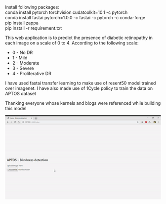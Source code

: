 Install following packages:
<br>conda install pytorch torchvision cudatoolkit=10.1 -c pytorch
<br>conda install fastai pytorch=1.0.0 -c fastai -c pytorch -c conda-forge
<br>pip install zappa
<br>pip install -r requirement.txt

<p> This web application is to predict the presence of diabetic retinopathy in each image on a scale of 0 to 4. According to the following scale:
    <ul>
        <li>0 - No DR</li>
        <li>1 - Mild</li>
        <li>2 - Moderate</li>
        <li>3 - Severe</li>
        <li>4 - Proliferative DR</li>
    </ul>
</p>
<p>I have used fastai transfer learning to make use of resent50 model trained over imagenet. I have also made use of 1Cycle policy to train the data on APTOS dataset</p>  

<p>Thanking everyone whose kernels and blogs were referenced while building this model</p>

![](aptos.gif)
